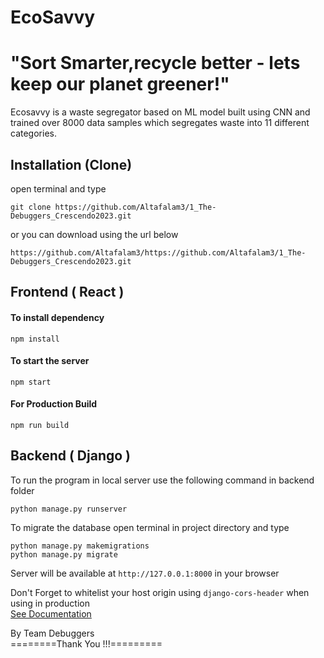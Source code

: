 # EcoSavvy

# "Sort Smarter,recycle better - lets keep our planet greener!"
Ecosavvy is a waste segregator based on ML model built using CNN and trained over 8000 data samples which segregates waste into 11 different categories.

## Installation (Clone)

open terminal and type

```
git clone https://github.com/Altafalam3/1_The-Debuggers_Crescendo2023.git
```

or you can download using the url below

```
https://github.com/Altafalam3/https://github.com/Altafalam3/1_The-Debuggers_Crescendo2023.git
```
## Frontend ( React )

#### To install dependency

```
npm install
```

#### To start the server

```
npm start
```

#### For Production Build

```
npm run build
```


## Backend ( Django )

To run the program in local server use the following command in backend folder

```
python manage.py runserver
```

To migrate the database open terminal in project directory and type

```
python manage.py makemigrations
python manage.py migrate
```


Server will be available at `http://127.0.0.1:8000` in your browser

Don't Forget to whitelist your host origin using `django-cors-header` when using in production<br>
[See Documentation](https://pypi.org/project/django-cors-headers/)

By Team Debuggers <br>
========Thank You !!!=========
